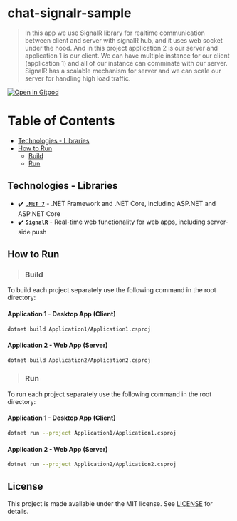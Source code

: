 # chat-signalr-sample

> In this app we use SignalR library for realtime communication between client and server with signalR hub, and it uses web socket under the hood. And in this project application 2 is our server and application 1 is our client. 
> We can have multiple instance for our client (application 1) and all of our instance can comminate with our server.
> SignalR has a scalable mechanism for server and we can scale our server for handling high load traffic.


<a href="https://gitpod.io/#https://github.com/meysamhadeli/chat-signalar-sample"><img alt="Open in Gitpod" src="https://gitpod.io/button/open-in-gitpod.svg"/></a>

# Table of Contents

- [Technologies - Libraries](#technologies---libraries)
- [How to Run](#how-to-run)
  - [Build](#build)
  - [Run](#run)


## Technologies - Libraries

- ✔️ **[`.NET 7`](https://dotnet.microsoft.com/download)** - .NET Framework and .NET Core, including ASP.NET and ASP.NET Core
- ✔️ **[`SignalR`](https://github.com/SignalR/SignalR)** - Real-time web functionality for web apps, including server-side push


## How to Run

> ### Build

To build each project separately use the following command in the root directory: 

#### Application 1 - Desktop App (Client)
```bash
dotnet build Application1/Application1.csproj
```

#### Application 2 - Web App (Server)
```bash
dotnet build Application2/Application2.csproj
```

> ### Run

To run each project separately use the following command in the root directory: 

#### Application 1 - Desktop App (Client)
```bash
dotnet run --project Application1/Application1.csproj
```

#### Application 2 - Web App (Server)
```bash
dotnet run --project Application2/Application2.csproj
```

## License
This project is made available under the MIT license. See [LICENSE](https://github.com/meysamhadeli/chat-signalar-sample/blob/main/LICENSE) for details.

